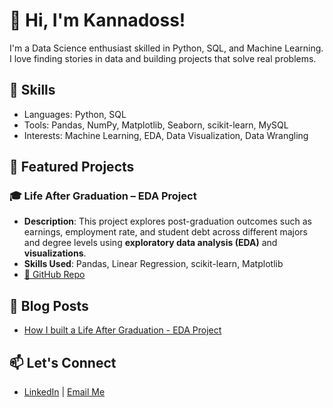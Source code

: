 # 👋 Hi, I'm Kannadoss!

I'm a Data Science enthusiast skilled in Python, SQL, and Machine Learning. I love finding stories in data and building projects that solve real problems.

## 🔧 Skills
- Languages: Python, SQL
- Tools: Pandas, NumPy, Matplotlib, Seaborn, scikit-learn, MySQL
- Interests: Machine Learning, EDA, Data Visualization, Data Wrangling

## 📂 Featured Projects

### 🎓 Life After Graduation – EDA Project
- **Description**: This project explores post-graduation outcomes such as earnings, employment rate, and student debt across different majors and degree levels using **exploratory data analysis (EDA)** and **visualizations**.
- **Skills Used**: Pandas, Linear Regression, scikit-learn, Matplotlib
- [🔗 GitHub Repo](https://github.com/Kannadossramadoss/Life_After_Graduation_EDA)

## 📝 Blog Posts
- [How I built a Life After Graduation - EDA Project](https://medium.com/@kannadossramadoss/title-life-after-graduation-a-deep-dive-into-college-outcomes-using-python-eda-d517780bef96)

## 📫 Let's Connect
- [LinkedIn](https://www.linkedin.com/in/kannadoss-ramadoss/) | [Email Me](mailto:kannadossramadoss@gmail.com)
